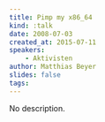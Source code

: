 ```yaml
---
title: Pimp my x86_64
kind: :talk
date: 2008-07-03
created_at: 2015-07-11
speakers:
    - Aktivisten
author: Matthias Beyer
slides: false
tags:
---
```


No description.

